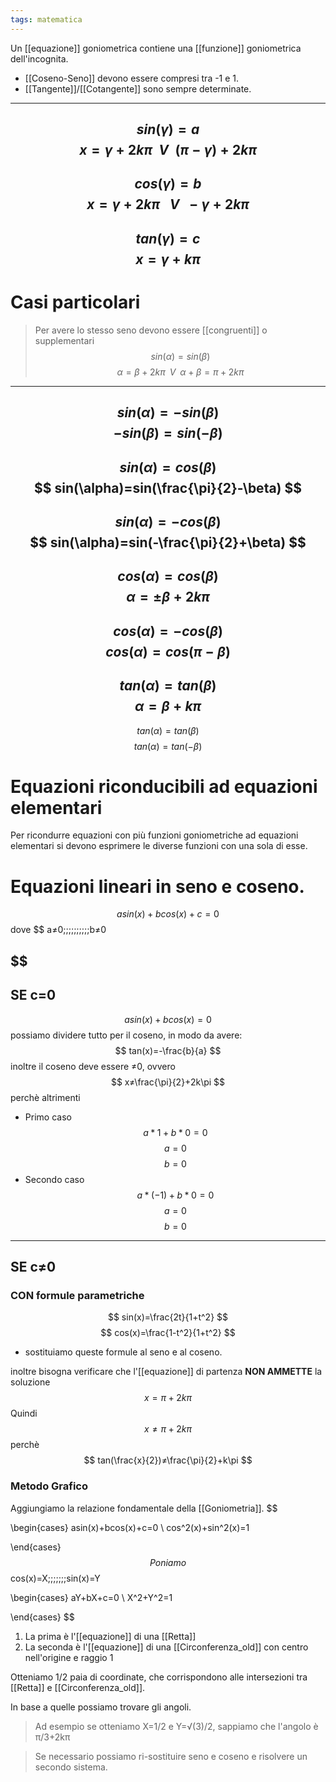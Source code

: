 ```yaml
---
tags: matematica
---
```

Un [[equazione]] goniometrica contiene una [[funzione]] goniometrica dell'incognita.

- [[Coseno-Seno]] devono essere compresi tra -1 e 1.
- [[Tangente]]/[[Cotangente]] sono sempre determinate.
---
$$
sin(γ)=a
$$
$$
x=γ+2k\pi \;\; V\;\;(\pi-γ)+2k\pi
$$
---
$$
cos(γ)=b
$$
$$
x=γ+2k\pi \;\;\;V\;\;-γ+2k\pi
$$
---
$$
tan(γ)=c
$$
$$
x=γ+k\pi
$$
---
# Casi particolari 
>Per avere lo stesso seno devono essere [[congruenti]] o supplementari
$$
sin(\alpha)=sin(\beta)
$$
$$
\alpha=\beta+2k\pi\;\;V\;\;\alpha+\beta=\pi+2k\pi
$$
---
$$
sin(\alpha)=-sin(\beta)
$$
$$
-sin(\beta)=sin(-\beta)
$$
---
$$
sin(\alpha)=cos(\beta)
$$
$$
sin(\alpha)=sin(\frac{\pi}{2}-\beta)
$$
---
$$
sin(\alpha)=-cos(\beta)
$$
$$
sin(\alpha)=sin(-\frac{\pi}{2}+\beta)
$$
---
$$
cos(\alpha)=cos(\beta)
$$
$$
\alpha=±\beta+2k\pi
$$
---
$$
cos(\alpha)=-cos(\beta)
$$
$$
cos(\alpha)=cos(\pi-\beta)
$$
---
$$
tan(\alpha)=tan(\beta)
$$
$$
\alpha=\beta+k\pi
$$
---
$$
tan(\alpha)=tan(\beta)
$$
$$
tan(\alpha)=tan(-\beta)
$$
# Equazioni riconducibili ad equazioni elementari
Per ricondurre equazioni con più funzioni goniometriche ad equazioni elementari si devono esprimere le diverse funzioni con una sola di esse.
# Equazioni lineari in seno e coseno.
$$
a sin(x)+bcos(x)+c=0
$$
dove 
$$
a≠0\;\;\;\;\;\;\;\;\;\;b≠0

$$
---
## SE c=0
$$
asin(x)+bcos(x)=0
$$
possiamo dividere tutto per il coseno, in modo da avere:
$$
tan(x)=-\frac{b}{a}
$$
inoltre il coseno deve essere ≠0, ovvero
$$
x≠\frac{\pi}{2}+2k\pi
$$
perchè altrimenti
- Primo caso
$$
a*1+b*0=0
$$
$$
a=0
$$
$$
b=0
$$
- Secondo caso
$$
a*(-1)+b*0=0
$$
$$
a=0
$$
$$
b=0
$$
---
## SE c≠0
### CON formule parametriche
$$
sin(x)=\frac{2t}{1+t^2}
$$
$$
cos(x)=\frac{1-t^2}{1+t^2}
$$

- sostituiamo queste formule al seno e al coseno.

inoltre bisogna verificare che l'[[equazione]] di partenza __NON AMMETTE__ la soluzione
$$
x=\pi+2k\pi
$$
Quindi
$$
x≠\pi+2k\pi
$$
perchè
$$
tan(\frac{x}{2})≠\frac{\pi}{2}+k\pi
$$
### Metodo Grafico
Aggiungiamo la relazione fondamentale della [[Goniometria]].
$$


\begin{cases} 
asin(x)+bcos(x)+c=0  \\
cos^2(x)+sin^2(x)=1

\end{cases}
$$
Poniamo
$$
cos(x)=X\;\;\;\;\;\;\;sin(x)=Y
$$
$$


\begin{cases} 
aY+bX+c=0  \\
X^2+Y^2=1

\end{cases}
$$
1. La prima è l'[[equazione]] di una [[Retta]] 
2. La seconda è l'[[equazione]] di una [[Circonferenza_old]] con centro nell'origine e raggio 1

Otteniamo 1/2 paia di coordinate, che corrispondono alle intersezioni tra [[Retta]] e [[Circonferenza_old]].

In base a quelle possiamo trovare gli angoli.
>Ad esempio se otteniamo X=1/2 e Y=√(3)/2, sappiamo che l'angolo è π/3+2kπ

>Se necessario possiamo ri-sostituire seno e coseno e risolvere un secondo sistema.
>